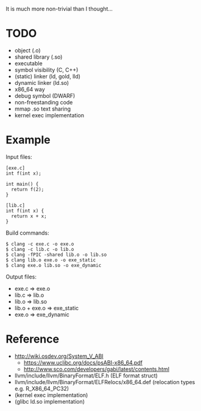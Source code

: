 <!--
{
  "title": "ELF",
  "date": "2017-06-25T11:00:28+09:00",
  "category": "",
  "tags": [],
  "draft": false
}
-->

It is much more non-trivial than I thought...

# TODO

- object (.o)
- shared library (.so)
- executable
- symbol visibility (C, C++)
- (static) linker (ld, gold, lld)
- dynamic linker (ld.so)
- x86_64 way
- debug symbol (DWARF)
- non-freestanding code
- mmap .so text sharing
- kernel exec implementation


# Example

Input files:

```
[exe.c]
int f(int x);

int main() {
  return f(2);
}

[lib.c]
int f(int x) {
  return x + x;
}
```

Build commands:

```
$ clang -c exe.c -o exe.o
$ clang -c lib.c -o lib.o
$ clang -fPIC -shared lib.o -o lib.so
$ clang lib.o exe.o -o exe_static
$ clang exe.o lib.so -o exe_dynamic
```

Output files:

- exe.c => exe.o
- lib.c => lib.o
- lib.o => lib.so
- lib.o + exe.o => exe_static
- exe.o => exe_dynamic


# Reference

- http://wiki.osdev.org/System_V_ABI
  - https://www.uclibc.org/docs/psABI-x86_64.pdf
  - http://www.sco.com/developers/gabi/latest/contents.html
- llvm/include/llvm/BinaryFormat/ELF.h (ELF format struct)
- llvm/include/llvm/BinaryFormat/ELFRelocs/x86_64.def (relocation types e.g. R_X86_64_PC32)
- (kernel exec implementation)
- (glibc ld.so implementation)
